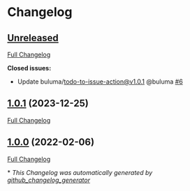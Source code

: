 # Changelog

## [Unreleased](https://github.com/buluma/ansible-role-vim/tree/HEAD)

[Full Changelog](https://github.com/buluma/ansible-role-vim/compare/1.0.1...HEAD)

**Closed issues:**

- Update buluma/todo-to-issue-action@v1.0.1 @buluma [\#6](https://github.com/buluma/ansible-role-vim/issues/6)

## [1.0.1](https://github.com/buluma/ansible-role-vim/tree/1.0.1) (2023-12-25)

[Full Changelog](https://github.com/buluma/ansible-role-vim/compare/1.0.0...1.0.1)

## [1.0.0](https://github.com/buluma/ansible-role-vim/tree/1.0.0) (2022-02-06)

[Full Changelog](https://github.com/buluma/ansible-role-vim/compare/18fb03402d744b74e52eabef640b12fe0ff94c19...1.0.0)



\* *This Changelog was automatically generated by [github_changelog_generator](https://github.com/github-changelog-generator/github-changelog-generator)*
